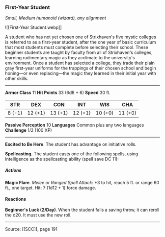### First-Year Student
_Small, Medium humanoid (wizard), any alignment_

![[First-Year Student.webp]]

A student who has not yet chosen one of Strixhaven's five mystic colleges is referred to as a first-year student, after the one year of basic curriculum that most students must complete before selecting their school. These beginner students are taught by faculty from all of Strixhaven's colleges, learning rudimentary magic as they acclimate to the university's environment. Once a student has selected a college, they trade their plain gray first-year uniforms for the trappings of their chosen school and begin honing—or even replacing—the magic they learned in their initial year with other skills.




---

**Armor Class** 11
**Hit Points** 33 (6d8 + 6)
**Speed** 30 ft.

| STR     | DEX     | CON     | INT     | WIS     | CHA     |
|---------|---------|---------|---------|---------|---------|
| 8 (-1) | 12 (+1) | 13 (+1) | 12 (+1) | 10 (+0) | 11 (+0) |

**Passive Perception** 10
**Languages** Common plus any two languages
**Challenge** 1/2 (100 XP)

---

**Excited to Be Here**. The student has advantage on initiative rolls.

**Spellcasting.** The student casts one of the following spells, using Intelligence as the spellcasting ability (spell save DC 11):

##### Actions
**Magic Flare**. _Melee or Ranged Spell Attack:_ +3 to hit, reach 5 ft. or range 60 ft., one target. Hit: 7 (1d12 + 1) force damage.

#### Reactions
**Beginner's Luck (2/Day)**. When the student fails a saving throw, it can reroll the d20. It must use the new roll.


---

Source: [[SCC]], page 191